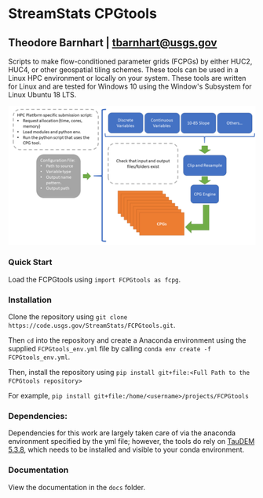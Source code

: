 # StreamStats CPGtools
## Theodore Barnhart | tbarnhart@usgs.gov

Scripts to make flow-conditioned parameter grids (FCPGs) by either HUC2, HUC4, or other geospatial tiling schemes. These tools can be used in a Linux HPC environment or locally on your system. These tools are written for Linux and are tested for Windows 10 using the Window's Subsystem for Linux Ubuntu 18 LTS.

![package structure](./img/CPG_tool_structure.png)

### Quick Start
Load the FCPGtools using `import FCPGtools as fcpg`.

### Installation

Clone the repository using `git clone https://code.usgs.gov/StreamStats/FCPGtools.git`.

Then `cd` into the repository and create a Anaconda environment using the supplied `FCPGtools_env.yml` file by calling `conda env create -f FCPGtools_env.yml`.

Then, install the repository using `pip install git+file:<Full Path to the FCPGtools repository>`

For example, `pip install git+file:/home/<username>/projects/FCPGtools`

### Dependencies:

Dependencies for this work are largely taken care of via the anaconda environment specified by the yml file; however, the tools do rely on [TauDEM 5.3.8](https://github.com/dtarb/TauDEM/tree/v5.3.8), which needs to be installed and visible to your conda environment.

### Documentation

View the documentation in the `docs` folder.